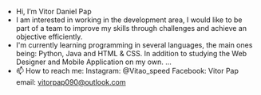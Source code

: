 -  Hi, I’m Vitor Daniel Pap
- I am interested in working in the development area, I would like to be part of a team to improve
  my skills through challenges and achieve an objective efficiently.
- I'm currently learning programming in several languages, the main ones being: Python, Java and 
  HTML & CSS. In addition to studying the Web Designer and Mobile Application on my own. ...
- 📫 How to reach me:
  Instagram: @Vitao_speed
  Facebook: Vitor Pap
  email: vitorpap090@outlook.com

<!---
Fhantom090/Fhantom090 is a ✨ special ✨ repository because its `README.md` (this file) appears on your GitHub profile.
You can click the Preview link to take a look at your changes.
--->
